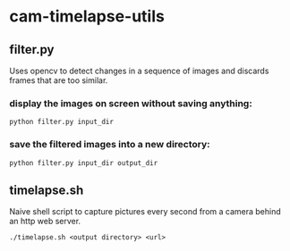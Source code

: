 # cam-timelapse-utils

## filter.py
Uses opencv to detect changes in a sequence of images and discards frames that are too similar.

### display the images on screen without saving anything:
`
python filter.py input_dir
`

### save the filtered images into a new directory:
`
python filter.py input_dir output_dir
`

## timelapse.sh
Naive shell script to capture pictures every second from a camera behind an http web server.

`
./timelapse.sh <output directory> <url>
`
